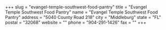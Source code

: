 +++
slug = "evangel-temple-southwest-food-pantry"
title = "Evangel Temple Southwest Food Pantry"
name = "Evangel Temple Southwest Food Pantry"
address = "5040 County Road 218"
city = "Middleburg"
state = "FL"
postal = "32068"
website = ""
phone = "904-291-1426"
fax = ""
+++
